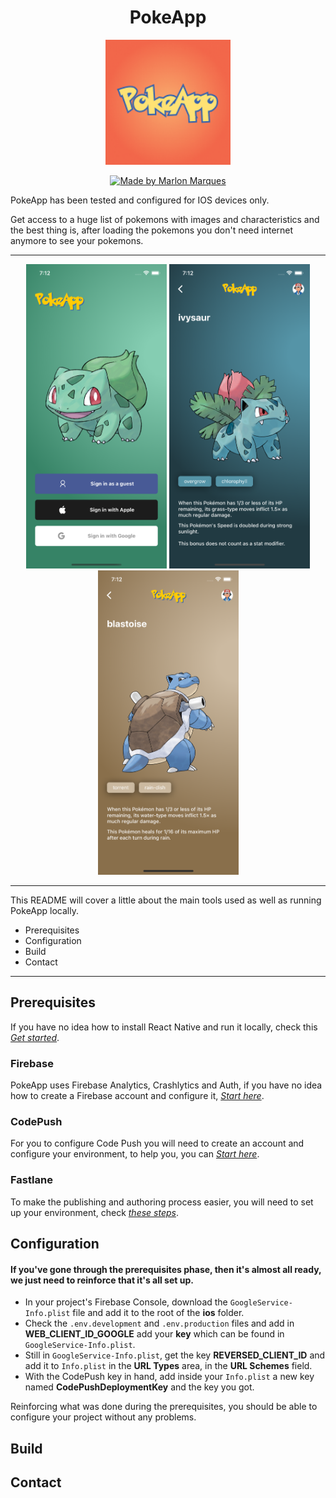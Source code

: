 <h1 align="center">
PokeApp
</h1>
<p align="center">
    <a href="https://github.com/marlonbelomarques/pokeapp">
    <img alt="pokeapp" src="./readme/images/icon.png" width="200px" />
  </a>
</p>
<p align="center">
  <a href="https://github.com/MarlonBeloMarques">
    <img alt="Made by Marlon Marques" src="https://img.shields.io/badge/made%20by-Marlon%20Marques-brightgreen">
  </a>
</p>

PokeApp has been tested and configured for IOS devices only.

Get access to a huge list of pokemons with images and characteristics and the best thing is, after loading the pokemons you don't need internet anymore to see your pokemons.

----

<p align="center">
    <img src="./readme/images/login.png" width="225" height="487" />
    <img src="./readme/images/home_ivysaur.png" width="225" height="487" />
    <img src="./readme/images/home_blastoise.png" width="225" height="487" />
</p>

----

This README will cover a little about the main tools used as well as running PokeApp locally.

* Prerequisites
* Configuration
* Build
* Contact

----
## Prerequisites

If you have no idea how to install React Native and run it locally, check this *[Get started](https://archive.reactnative.dev/docs/getting-started)*.

### Firebase

PokeApp uses Firebase Analytics, Crashlytics and Auth, if you have no idea how to create a Firebase account and configure it, *[Start here](https://rnfirebase.io/)*.

### CodePush

For you to configure Code Push you will need to create an account and configure your environment, to help you, you can *[Start here](https://docs.microsoft.com/en-us/appcenter/distribution/codepush/)*.

### Fastlane

To make the publishing and authoring process easier, you will need to set up your environment, check *[these steps](https://www.cloudbees.com/blog/react-native-developer-series-ios-and-android-fastlane-setup-and-certificates)*.

## Configuration
#### If you've gone through the prerequisites phase, then it's almost all ready, we just need to reinforce that it's all set up.

- In your project's Firebase Console, download the `GoogleService-Info.plist` file and add it to the root of the **ios** folder.
- Check the `.env.development` and `.env.production` files and add in **WEB_CLIENT_ID_GOOGLE** add your **key** which can be found in `GoogleService-Info.plist`.
- Still in `GoogleService-Info.plist`, get the key **REVERSED_CLIENT_ID** and add it to `Info.plist` in the **URL Types** area, in the **URL Schemes** field.
- With the CodePush key in hand, add inside your `Info.plist` a new key named **CodePushDeploymentKey** and the key you got.

Reinforcing what was done during the prerequisites, you should be able to configure your project without any problems.
## Build

## Contact

